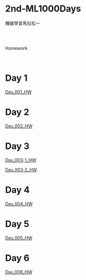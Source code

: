 # 2nd-ML1000Days

機器學習馬拉松～


</br>
</br>	


Homework

</br>	

# Day 1
[Day_001_HW](https://github.com/juidasci/2nd-ML100Days/blob/master/homework/Day_001_HW.ipynb)

# Day 2
[Day_002_HW](https://github.com/juidasci/2nd-ML100Days/blob/master/homework/Day_002_HW.ipynb)

# Day 3
[Day_003-1_HW](https://github.com/juidasci/2nd-ML100Days/blob/master/homework/Day_003-1_HW.ipynb)

[Day_003-2_HW](https://github.com/juidasci/2nd-ML100Days/blob/master/homework/Day_003-2_HW.ipynb)

# Day 4
[Day_004_HW](https://github.com/juidasci/2nd-ML100Days/blob/master/homework/Day_004_HW.ipynb)

# Day 5
[Day_005_HW](https://github.com/juidasci/2nd-ML100Days/blob/master/homework/Day_005_HW.ipynb)

# Day 6
[Day_006_HW](https://github.com/juidasci/2nd-ML100Days/blob/master/homework/Day_006_HW.ipynb)